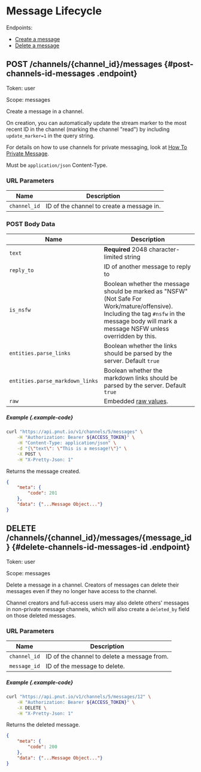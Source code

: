 # Message Lifecycle

Endpoints:

* [Create a message](#post-channels-id-messages)
* [Delete a message](#delete-channels-id-messages-id)


## <span class="method method-post">POST</span> /channels/<span class="call-param">{channel_id}</span>/messages {#post-channels-id-messages .endpoint}

Token: <span class="endpoint-meta">user</span>

Scope: <span class="endpoint-meta">messages</span>

Create a message in a channel.

On creation, you can automatically update the stream marker to the most recent ID in the channel (marking the channel "read") by including `update_marker=1` in the query string.

For details on how to use channels for private messaging, look at [How To Private Message](../../how-to/private-messages).

Must be `application/json` Content-Type.

### URL Parameters

Name|Description
-|-
`channel_id`|ID of the channel to create a message in.

### POST Body Data

Name|Description
-|-
`text`|__Required__ 2048 character-limited string
`reply_to`|ID of another message to reply to
`is_nsfw`|Boolean whether the message should be marked as "NSFW" (Not Safe For Work/mature/offensive). Including the tag `#nsfw` in the message body will mark a message NSFW unless overridden by this.
`entities.parse_links`|Boolean whether the links should be parsed by the server. Default `true`
`entities.parse_markdown_links`|Boolean whether the markdown links should be parsed by the server. Default `true`
`raw`|Embedded [raw values](/docs/implementation/raw).

##### Example {.example-code}

```bash
curl "https://api.pnut.io/v1/channels/5/messages" \
    -H "Authorization: Bearer ${ACCESS_TOKEN}" \
    -H "Content-Type: application/json" \
    -d "{\"text\": \"This is a message!\"}" \
    -X POST \
    -H "X-Pretty-Json: 1"
```

Returns the message created.

```json
{
    "meta": {
        "code": 201
    },
    "data": {"...Message Object..."}
}
```



## <span class="method method-delete">DELETE</span> /channels/<span class="call-param">{channel_id}</span>/messages/<span class="call-param">{message_id}</span> {#delete-channels-id-messages-id .endpoint}

Token: <span class="endpoint-meta">user</span>

Scope: <span class="endpoint-meta">messages</span>

Delete a message in a channel. Creators of messages can delete their messages even if they no longer have access to the channel.

Channel creators and full-access users may also delete others' messages in non-private message channels, which will also create a `deleted_by` field on those deleted messages.

### URL Parameters

Name|Description
-|-
`channel_id`|ID of the channel to delete a message from.
`message_id`|ID of the message to delete.


##### Example {.example-code}

```bash
curl "https://api.pnut.io/v1/channels/5/messages/12" \
    -H "Authorization: Bearer ${ACCESS_TOKEN}" \
    -X DELETE \
    -H "X-Pretty-Json: 1"
```

Returns the deleted message.

```json
{
    "meta": {
        "code": 200
    },
    "data": {"...Message Object..."}
}
```